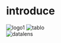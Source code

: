 # introduce


![logo1][image1] ![tablo][image2]    
![datalens](https://github.com/Ladry2010/introduce/assets/156521640/8bc4718d-12fb-4ecc-b85e-2637be77b1d8)


[image1]:https://github.com/Ladry2010/introduce/assets/156521640/286412b2-fef7-4c23-a30d-4c3dab465ff4
[image2]:https://github.com/Ladry2010/introduce/assets/156521640/827e4fe0-f07e-49d5-abb5-9d9d8153da9d
